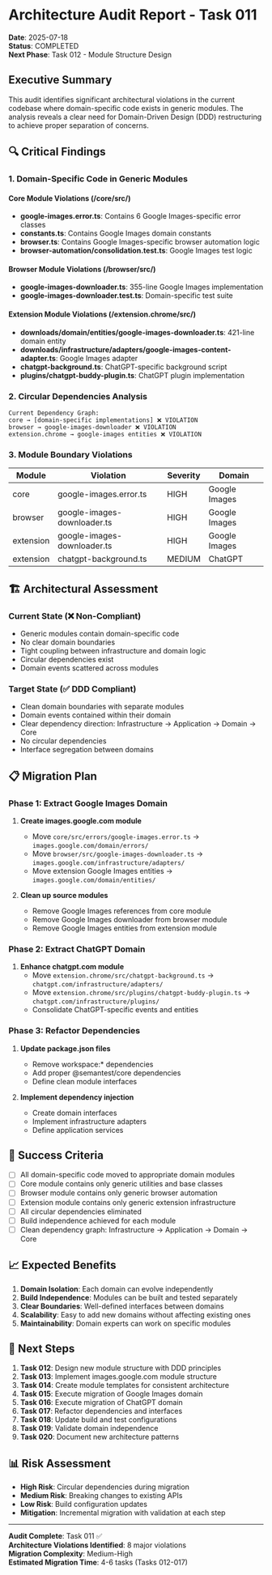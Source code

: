 # Architecture Audit Report - Task 011

**Date**: 2025-07-18  
**Status**: COMPLETED  
**Next Phase**: Task 012 - Module Structure Design

## Executive Summary

This audit identifies significant architectural violations in the current codebase where domain-specific code exists in generic modules. The analysis reveals a clear need for Domain-Driven Design (DDD) restructuring to achieve proper separation of concerns.

## 🔍 Critical Findings

### 1. Domain-Specific Code in Generic Modules

#### Core Module Violations (/core/src/)
- **google-images.error.ts**: Contains 6 Google Images-specific error classes
- **constants.ts**: Contains Google Images domain constants  
- **browser.ts**: Contains Google Images-specific browser automation logic
- **browser-automation/consolidation.test.ts**: Google Images test logic

#### Browser Module Violations (/browser/src/)
- **google-images-downloader.ts**: 355-line Google Images implementation
- **google-images-downloader.test.ts**: Domain-specific test suite

#### Extension Module Violations (/extension.chrome/src/)
- **downloads/domain/entities/google-images-downloader.ts**: 421-line domain entity
- **downloads/infrastructure/adapters/google-images-content-adapter.ts**: Google Images adapter
- **chatgpt-background.ts**: ChatGPT-specific background script
- **plugins/chatgpt-buddy-plugin.ts**: ChatGPT plugin implementation

### 2. Circular Dependencies Analysis

```
Current Dependency Graph:
core → [domain-specific implementations] ❌ VIOLATION
browser → google-images-downloader ❌ VIOLATION  
extension.chrome → google-images entities ❌ VIOLATION
```

### 3. Module Boundary Violations

| Module | Violation | Severity | Domain |
|--------|-----------|----------|---------|
| core | google-images.error.ts | HIGH | Google Images |
| browser | google-images-downloader.ts | HIGH | Google Images |
| extension | google-images-downloader.ts | HIGH | Google Images |
| extension | chatgpt-background.ts | MEDIUM | ChatGPT |

## 🏗️ Architectural Assessment

### Current State (❌ Non-Compliant)
- Generic modules contain domain-specific code
- No clear domain boundaries
- Tight coupling between infrastructure and domain logic
- Circular dependencies exist
- Domain events scattered across modules

### Target State (✅ DDD Compliant)
- Clean domain boundaries with separate modules
- Domain events contained within their domain
- Clear dependency direction: Infrastructure → Application → Domain → Core
- No circular dependencies
- Interface segregation between domains

## 📋 Migration Plan

### Phase 1: Extract Google Images Domain
1. **Create images.google.com module**
   - Move `core/src/errors/google-images.error.ts` → `images.google.com/domain/errors/`
   - Move `browser/src/google-images-downloader.ts` → `images.google.com/infrastructure/adapters/`
   - Move extension Google Images entities → `images.google.com/domain/entities/`

2. **Clean up source modules**
   - Remove Google Images references from core module
   - Remove Google Images downloader from browser module
   - Remove Google Images entities from extension module

### Phase 2: Extract ChatGPT Domain
1. **Enhance chatgpt.com module**
   - Move `extension.chrome/src/chatgpt-background.ts` → `chatgpt.com/infrastructure/adapters/`
   - Move `extension.chrome/src/plugins/chatgpt-buddy-plugin.ts` → `chatgpt.com/infrastructure/plugins/`
   - Consolidate ChatGPT-specific events and entities

### Phase 3: Refactor Dependencies
1. **Update package.json files**
   - Remove workspace:* dependencies
   - Add proper @semantest/core dependencies
   - Define clean module interfaces

2. **Implement dependency injection**
   - Create domain interfaces
   - Implement infrastructure adapters
   - Define application services

## 🎯 Success Criteria

- [ ] All domain-specific code moved to appropriate domain modules
- [ ] Core module contains only generic utilities and base classes
- [ ] Browser module contains only generic browser automation
- [ ] Extension module contains only generic extension infrastructure
- [ ] All circular dependencies eliminated
- [ ] Build independence achieved for each module
- [ ] Clean dependency graph: Infrastructure → Application → Domain → Core

## 📈 Expected Benefits

1. **Domain Isolation**: Each domain can evolve independently
2. **Build Independence**: Modules can be built and tested separately
3. **Clear Boundaries**: Well-defined interfaces between domains
4. **Scalability**: Easy to add new domains without affecting existing ones
5. **Maintainability**: Domain experts can work on specific modules

## 🔄 Next Steps

1. **Task 012**: Design new module structure with DDD principles
2. **Task 013**: Implement images.google.com module structure
3. **Task 014**: Create module templates for consistent architecture
4. **Task 015**: Execute migration of Google Images domain
5. **Task 016**: Execute migration of ChatGPT domain
6. **Task 017**: Refactor dependencies and interfaces
7. **Task 018**: Update build and test configurations
8. **Task 019**: Validate domain independence
9. **Task 020**: Document new architecture patterns

## 📊 Risk Assessment

- **High Risk**: Circular dependencies during migration
- **Medium Risk**: Breaking changes to existing APIs
- **Low Risk**: Build configuration updates
- **Mitigation**: Incremental migration with validation at each step

---

**Audit Complete**: Task 011 ✅  
**Architecture Violations Identified**: 8 major violations  
**Migration Complexity**: Medium-High  
**Estimated Migration Time**: 4-6 tasks (Tasks 012-017)